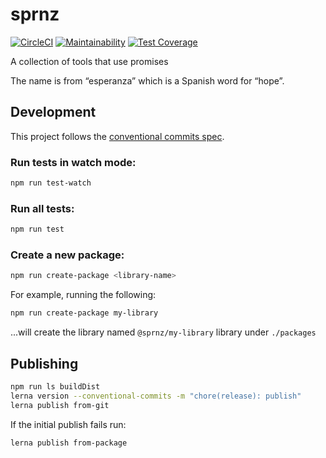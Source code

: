 # sprnz

[![CircleCI](https://circleci.com/gh/asartalo/sprnz.svg?style=svg)](https://circleci.com/gh/asartalo/sprnz) [![Maintainability](https://api.codeclimate.com/v1/badges/bb1ae28e4ed716473570/maintainability)](https://codeclimate.com/github/asartalo/sprnz/maintainability) [![Test Coverage](https://api.codeclimate.com/v1/badges/bb1ae28e4ed716473570/test_coverage)](https://codeclimate.com/github/asartalo/sprnz/test_coverage)

A collection of tools that use promises

The name is from “esperanza” which is a Spanish word for “hope”.

## Development

This project follows the [conventional commits spec](https://www.conventionalcommits.org/en/v1.0.0/).

### Run tests in watch mode:

```sh
npm run test-watch
```

### Run all tests:

```sh
npm run test
```

### Create a new package:

```sh
npm run create-package <library-name>
```

For example, running the following:

```sh
npm run create-package my-library
```

...will create the library named `@sprnz/my-library` library under `./packages`

## Publishing

```sh
npm run ls buildDist
lerna version --conventional-commits -m "chore(release): publish"
lerna publish from-git
```

If the initial publish fails run:

```sh
lerna publish from-package
```
